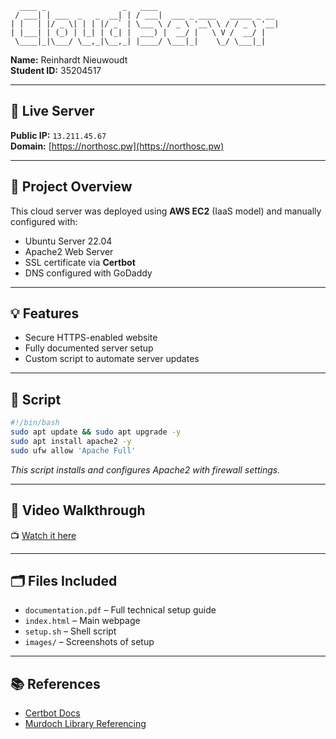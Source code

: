 ```
  ____ _                 _   ____                           
 / ___| | ___  _   _  __| | / ___|  ___ _ ____   _____ _ __ 
| |   | |/ _ \| | | |/ _` | \___ \ / _ \ '__\ \ / / _ \ '__|
| |___| | (_) | |_| | (_| |  ___) |  __/ |   \ V /  __/ |   
 \____|_|\___/ \__,_|\__,_| |____/ \___|_|    \_/ \___|_|

```

**Name:** Reinhardt Nieuwoudt     
**Student ID:** 35204517  

---

## 🔗 Live Server
**Public IP:** `13.211.45.67`  
**Domain:** [https://northosc.pw](https://northosc.pw)

---

## 📄 Project Overview
This cloud server was deployed using **AWS EC2** (IaaS model) and manually configured with:
- Ubuntu Server 22.04
- Apache2 Web Server
- SSL certificate via **Certbot**
- DNS configured with GoDaddy

---

## 💡 Features
- Secure HTTPS-enabled website
- Fully documented server setup
- Custom script to automate server updates

---

## 🧠 Script
```bash
#!/bin/bash
sudo apt update && sudo apt upgrade -y
sudo apt install apache2 -y
sudo ufw allow 'Apache Full'
```

_This script installs and configures Apache2 with firewall settings._

---

## 🎥 Video Walkthrough
📺 [Watch it here](https://youtu.be/example)

---

## 🗂️ Files Included
- `documentation.pdf` – Full technical setup guide
- `index.html` – Main webpage
- `setup.sh` – Shell script
- `images/` – Screenshots of setup

---

## 📚 References
- [Certbot Docs](https://certbot.eff.org/)
- [Murdoch Library Referencing](http://library.murdoch.edu.au/Students/Referencing/)
